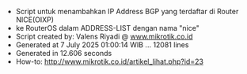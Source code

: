 - Script untuk menambahkan IP Address BGP yang terdaftar di Router NICE(OIXP)
- ke RouterOS dalam ADDRESS-LIST dengan nama "nice"
- Script created by: Valens Riyadi @ www.mikrotik.co.id
- Generated at 7 July 2025 01:00:14 WIB ... 12081 lines
- Generated in 12.606 seconds
- How-to: http://www.mikrotik.co.id/artikel_lihat.php?id=23
